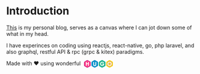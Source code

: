 # Introduction

[This](https://cipto-hd.github.io/) is my personal blog, serves as a canvas where I can jot down some of what in my head.

I have experinces on coding using reactjs, react-native, go, php laravel, and also graphql, restful API & rpc (grpc & kitex) paradigms.

Made with &#10084;&#65039; using
wonderful <a target="_blank" href="http://gohugo.io/"><img src="https://github.com/cipto-hd/github-assets/raw/main/assets/hugo.svg" height="20px" style="max-width: 100%;margin-left: 5px; vertical-align: middle" alt="hugo logo"></a>
